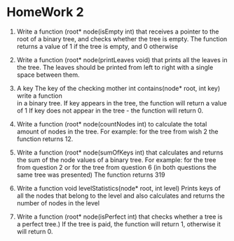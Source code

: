 # HomeWork 2 
 1. Write a function (root* node(isEmpty int) that receives a pointer to the root of a binary tree,
and checks whether the tree is empty.
The function returns a value of 1 if the tree is empty, and 0 otherwise

2. Write a function (root* node(printLeaves void) that prints all the leaves in the tree.
The leaves should be printed from left to right with a single space between them.

3. A key The key of the checking mother int contains(node* root, int key) write a function                                                                                                                 
	in a binary tree.
	If key appears in the tree, the function will return a value of 1
	If key does not appear in the tree - the function will return 0.

4. Write a function (root* node(countNodes int) to calculate the total amount of nodes in the tree.
For example: for the tree from wish 2 the function returns 12.


5. Write a function (root* node(sumOfKeys int) that calculates and returns the sum of the node values
of a binary tree.
For example: for the tree from question 2 or for the tree from question 6 (in both questions the same tree was presented)
The function returns 319

6. Write a function void levelStatistics(node* root, int level)
  Prints keys of all the nodes that belong to the level and also calculates and returns the number of nodes in the level


7. Write a function (root* node(isPerfect int) that checks whether a tree is a perfect tree.)
If the tree is paid, the function will return 1, otherwise it will return 0.
